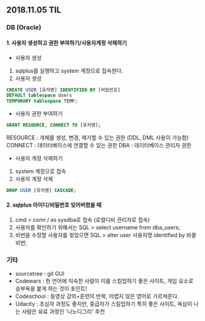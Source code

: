 
## 2018.11.05 TIL
### DB (Oracle)
#### 1. 사용자 생성하고 권한 부여하기/사용자계정 삭제하기
* 사용자 생성
1. sqlplus를 실행하고 system 계정으로 접속한다.
2. 사용자 생성
```sql
CREATE USER [유저명] IDENTIFIED BY [비밀번호]
DEFAULT tablespace Users
TEMPORARY tablespace TEMP;
```
* 사용자 권한 부여하기
```sql
GRANT RESOURCE, CONNECT TO [유저명];
```
RESOURCE : 개체를 생성, 변경, 제거할 수 있는 권한 (DDL, DML 사용이 가능함)
CONNECT : 데이터베이스에 연결할 수 있는 권한
DBA : 데이터베이스 관리자 권한

* 사용자 계정 삭제하기
1. system 계정으로 접속
2. 사용자 계정 삭제
```sql
DROP USER [유저명] CASCADE;
```

#### 2. sqlplus 아이디/비밀번호 잊어버렸을 때
1. cmd > conn / as sysdba로 접속 (로컬디비 관리자로 접속)
2. 사용자를 확인하기 위해서는
SQL > select username from dba_users;
3. 비번을 수정할 사용자를 찾았으면
SQL > alter user 사용자명 identified by 바꿀비번;


### 기타
* sourcetree : git GUI
* Codewars : 한 언어에 익숙한 사람이 이를 스킬업하기 좋은 사이트, 게임 요소로 승부욕을 붙게 하는 것이 포인트!
* Codeschool : 동영상 강의+훈련의 반복, 어렵지 않은 영어로 가르쳐준다.
* Udacity : 초심자 과정도 좋지만, 중급자가 스킬업하기 특히 좋은 사이트, 욕심이 나는 사람은 유료 과정인 '나노디그리' 추천
